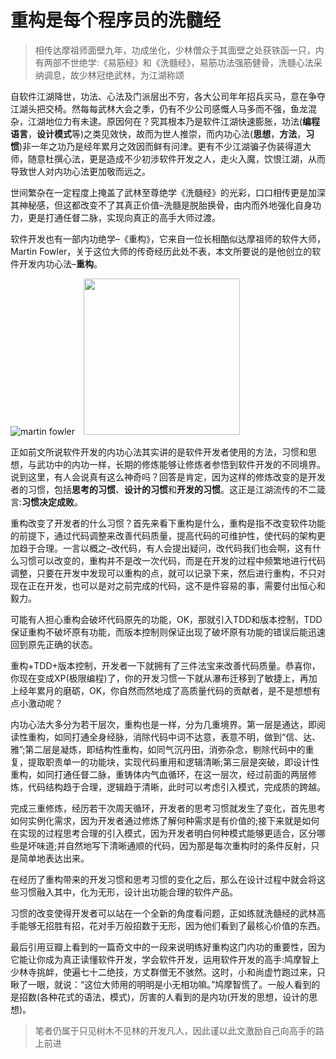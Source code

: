 重构是每个程序员的洗髓经
========================
 
>相传达摩祖师面壁九年，功成坐化，少林僧众于其面壁之处获铁函一只，内有两部不世绝学:《易筋经》和《洗髓经》，易筋功法强筋健骨，洗髓心法采纳调息，故少林冠绝武林，为江湖称颂
 
自软件江湖降世，功法、心法及门派层出不穷，各大公司年年招兵买马，意在争夺江湖头把交椅。然每每武林大会之季，仍有不少公司感慨人马多而不强，鱼龙混杂，江湖地位力有未逮。原因何在？究其根本乃是软件江湖快速膨胀，功法(**编程语言**，**设计模式**等)之类见效快，故而为世人推崇，而内功心法(**思想**，**方法**，**习惯**)非一年之功乃是经年累月之效因而鲜有问津。更有不少江湖骗子伪装得道大师，随意杜撰心法，更是造成不少初涉软件开发之人，走火入魔，饮恨江湖，从而导致世人对内功心法更加敬而远之。
 
世间繁杂在一定程度上掩盖了武林至尊绝学《洗髓经》的光彩，口口相传更是加深其神秘感，但这都改变不了其真正价值–洗髓是脱胎换骨，由内而外地强化自身功力，更是打通任督二脉，实现向真正的高手大师过渡。
 
软件开发也有一部内功绝学–《重构》，它来自一位长相酷似达摩祖师的软件大师，Martin Fowler，关于这位大师的传奇经历此处不表，本文所要说的是他创立的软件开发内功心法–**重构**。

![martin fowler](http://e.hiphotos.baidu.com/baike/w%3D268/sign=0eaf13661bd5ad6eaaf963ecb9ca39a3/79f0f736afc37931d6e1ae8bebc4b74542a91182.jpg) <img src="http://e.hiphotos.baidu.com/baike/c0%3Dbaike80%2C5%2C5%2C80%2C26/sign=1cd7be04003b5bb5aada28ac57babe5c/c83d70cf3bc79f3dcc3f5b9fb9a1cd11738b2946.jpg" height="250px" style="margin-left:10px" />
 
正如前文所说软件开发的内功心法其实讲的是软件开发者使用的方法，习惯和思想，与武功中的内功一样，长期的修炼能够让修炼者参悟到软件开发的不同境界。说到这里，有人会说真有这么神奇吗？回答是肯定，因为这样的修炼改变的是开发者的习惯，包括**思考的习惯**、**设计的习惯**和**开发的习惯**。这正是江湖流传的不二箴言:**习惯决定成败**。
 
重构改变了开发者的什么习惯？首先来看下重构是什么，重构是指不改变软件功能的前提下，通过代码调整来改善代码质量，提高代码的可维护性，使代码的架构更加趋于合理。一言以概之–改代码，有人会提出疑问，改代码我们也会啊，这有什么习惯可以改变的，重构并不是改一次代码，而是在开发的过程中频繁地进行代码调整，只要在开发中发现可以重构的点，就可以记录下来，然后进行重构，不只对现在正在开发，也可以是对之前完成的代码，这不是件容易的事，需要付出恒心和毅力。
 
可能有人担心重构会破坏代码原先的功能，OK，那就引入TDD和版本控制，TDD保证重构不破坏原有功能，而版本控制则保证出现了破坏原有功能的错误后能迅速回到原先正确的状态。
 
重构+TDD+版本控制，开发者一下就拥有了三件法宝来改善代码质量。恭喜你，你现在变成XP(极限编程)了，你的开发习惯一下就从瀑布迁移到了敏捷上，再加上经年累月的磨砺，OK，你自然而然地成了高质量代码的贡献者，是不是想想有点小激动呢？
 
内功心法大多分为若干层次，重构也是一样，分为几重境界。第一层是通达，即阅读性重构，如同打通全身经脉，消除代码中词不达意，表意不明，做到“信、达、雅”;第二层是凝炼，即结构性重构，如同气沉丹田，消弥杂念，剔除代码中的重复，提取职责单一的功能块，实现代码重用和逻辑清晰;第三层是突破，即设计性重构，如同打通任督二脉，重铸体内气血循环，在这一层次，经过前面的两层修炼，代码结构趋于合理，逻辑趋于清晰，此时可以考虑引入模式，完成质的跨越。
 
完成三重修炼，经历若干次周天循环，开发者的思考习惯就发生了变化，首先思考如何实例化需求，因为开发者通过修炼了解何种需求是有价值的;接下来就是如何在实现的过程思考合理的引入模式，因为开发者明白何种模式能够更适合，区分哪些是坏味道;并自然地写下清晰通顺的代码，因为那是每次重构时的条件反射，只是简单地表达出来。
 
在经历了重构带来的开发习惯和思考习惯的变化之后，那么在设计过程中就会将这些习惯融入其中，化为无形，设计出功能合理的软件产品。
 
习惯的改变使得开发者可以站在一个全新的角度看问题，正如练就洗髓经的武林高手能够无招胜有招，花对手万般招数于无形，因为他们看到了最核心价值的东西。
 
最后引用豆瓣上看到的一篇奇文中的一段来说明练好重构这门内功的重要性，因为它能让你成为真正读懂软件开发，学会软件开发，运用软件开发的高手:鸠摩智上少林寺挑衅，使遍七十二绝技，方丈群僧无不骇然。这时，小和尚虚竹跑过来，只瞅了一眼，就说：“这位大师用的明明是小无相功嘛。”鸠摩智慌了。一般人看到的是招数(各种花式的语法，模式)，厉害的人看到的是内功(开发的思想，设计的思想)。
 
>笔者仍属于只见树木不见林的开发凡人，因此谨以此文激励自己向高手的路上前进
